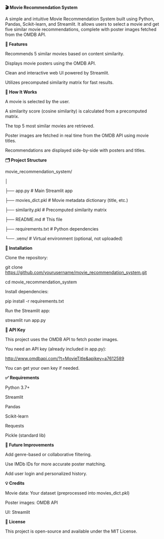 **🎬 Movie Recommendation System**

A simple and intuitive Movie Recommendation System built using Python, Pandas, Scikit-learn, and Streamlit. It allows users to select a movie and get five similar movie recommendations, complete with poster images fetched from the OMDB API.

**🚀 Features**

Recommends 5 similar movies based on content similarity.

Displays movie posters using the OMDB API.

Clean and interactive web UI powered by Streamlit.

Utilizes precomputed similarity matrix for fast results.

**🧠 How It Works**

A movie is selected by the user.

A similarity score (cosine similarity) is calculated from a precomputed matrix.

The top 5 most similar movies are retrieved.

Poster images are fetched in real time from the OMDB API using movie titles.

Recommendations are displayed side-by-side with posters and titles.

**🗂 Project Structure**

movie_recommendation_system/

│

├── app.py                 # Main Streamlit app

├── movies_dict.pkl        # Movie metadata dictionary (title, etc.)

├── similarity.pkl         # Precomputed similarity matrix

├── README.md              # This file

├── requirements.txt       # Python dependencies

└── .venv/                 # Virtual environment (optional, not uploaded)

**🔧 Installation**

Clone the repository:

git clone https://github.com/yourusername/movie_recommendation_system.git

cd movie_recommendation_system


Install dependencies:

pip install -r requirements.txt


Run the Streamlit app:

streamlit run app.py


**🔑 API Key**

This project uses the OMDB API to fetch poster images.

You need an API key (already included in app.py):

http://www.omdbapi.com/?t=MovieTitle&apikey=a7612589

You can get your own key if needed.

**✅ Requirements**

Python 3.7+

Streamlit

Pandas

Scikit-learn

Requests

Pickle (standard lib)


**📌 Future Improvements**

Add genre-based or collaborative filtering.

Use IMDb IDs for more accurate poster matching.

Add user login and personalized history.

**💡 Credits**

Movie data: Your dataset (preprocessed into movies_dict.pkl)

Poster images: OMDB API

UI: Streamlit

**📜 License**

This project is open-source and available under the MIT License.
